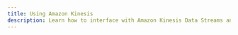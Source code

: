 ```yaml
---
title: Using Amazon Kinesis
description: Learn how to interface with Amazon Kinesis Data Streams and Amazon Kinesis Data Firehose to stream analytics data for real-time processing using Amplify.
---
```


<inline-fragment src="~/sdk/fragments/library-callout.md"></inline-fragment>

<inline-fragment platform="ios" src="~/sdk/analytics/fragments/ios/kinesis.md"></inline-fragment> <inline-fragment platform="android" src="~/sdk/analytics/fragments/android/kinesis.md"></inline-fragment>